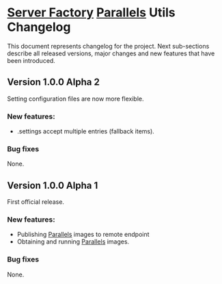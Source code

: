 # [Server Factory](https://github.com/milos85vasic/Server-Factory) [Parallels](https://www.parallels.com/) Utils Changelog

This document represents changelog for the project. Next sub-sections describe
all released versions, major changes and new features that have been introduced.

## Version 1.0.0 Alpha 2

Setting configuration files are now more flexible.

### New features:
   
- .settings accept multiple entries (fallback items).

### Bug fixes

None.

## Version 1.0.0 Alpha 1

First official release.

### New features:
   
- Publishing [Parallels](https://www.parallels.com/) images to remote endpoint
- Obtaining and running [Parallels](https://www.parallels.com/) images.

### Bug fixes

None.